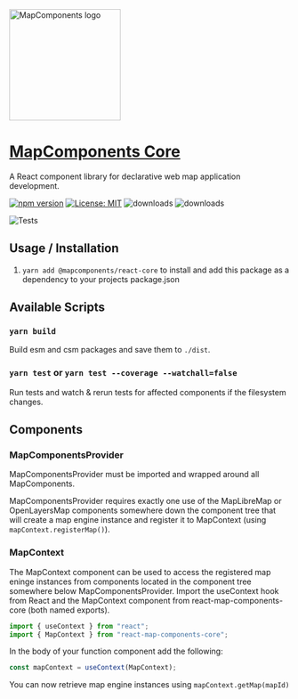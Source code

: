 <img src="https://avatars.githubusercontent.com/u/64851912" alt="MapComponents logo" width="200"/>

# [MapComponents Core](https://mapcomponents.org/)

A React component library for declarative web map application development.


[![npm version](https://badge.fury.io/js/@mapcomponents%2Freact-core.svg)](https://badge.fury.io/js/@mapcomponents%2Freact-core) [![License: MIT](https://img.shields.io/badge/License-MIT-blue.svg)](https://opensource.org/licenses/MIT) ![downloads](https://img.shields.io/npm/dt/@mapcomponents%2Freact-core.svg) ![downloads](https://img.shields.io/npm/dm/@mapcomponents%2Freact-core.svg)

![Tests](https://github.com/mapcomponents/react-map-components-core/actions/workflows/node_version_test.yml/badge.svg)
## Usage / Installation

1. ```yarn add @mapcomponents/react-core``` to install and add this package as a dependency to your projects package.json

## Available Scripts

### `yarn build`

Build esm and csm packages and save them to ```./dist```.

### `yarn test` or `yarn test --coverage --watchall=false`

Run tests and watch & rerun tests for affected components if the filesystem changes.

## Components

### MapComponentsProvider

MapComponentsProvider must be imported and wrapped around all MapComponents.

MapComponentsProvider requires exactly one use of the MapLibreMap or OpenLayersMap components somewhere down the component tree that will create a map engine instance and register it to MapContext (using ```mapContext.registerMap()```).

### MapContext

The MapContext component can be used to access the registered map eninge instances from components located in the component tree somewhere below MapComponentsProvider.
Import the useContext hook from React and the MapContext component from react-map-components-core (both named exports).

```js
import { useContext } from "react";
import { MapContext } from "react-map-components-core";
```
In the body of your function component add the following:
```js
const mapContext = useContext(MapContext);
```
You can now retrieve map engine instances using `mapContext.getMap(mapId)`
